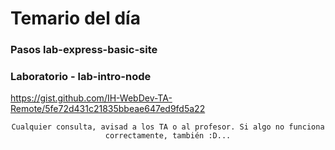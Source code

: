 # Temario del día

### Pasos lab-express-basic-site

### Laboratorio - lab-intro-node
https://gist.github.com/IH-WebDev-TA-Remote/5fe72d431c21835bbeae647ed9fd5a22

<div align="center">

```
Cualquier consulta, avisad a los TA o al profesor. Si algo no funciona correctamente, también :D...
```

</div>